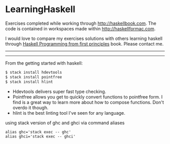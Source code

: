 # LearningHaskell
Exercises completed while working through http://haskellbook.com. The code is contained in 
workspaces made within http://haskellformac.com.

I would love to compare my exercises solutions with others learning haskell through [Haskell Programming from first principles](http://haskellbook.com) book. Please contact me.

----



---

From the getting started with haskell:

```bash
$ stack install hdevtools
$ stack install pointfree
$ stack install hlint
```
* Hdevtools delivers super fast type checking.
* Pointfree allows you get to quickly convert functions to pointfree form. I find is a great way to learn more about how to compose functions. Don't overdo it though.
* hlint is the best linting tool I've seen for any language.

using stack version of ghc and ghci via command aliases
```
alias ghc='stack exec -- ghc'
alias ghci='stack exec -- ghci'
```
